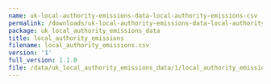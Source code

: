 ```yaml
---
name: uk-local-authority-emissions-data-local-authority-emissions-csv
permalink: /downloads/uk-local-authority-emissions-data-local-authority-emissions-csv/1
package: uk_local_authority_emissions_data
title: local_authority_emissions
filename: local_authority_emissions.csv
version: '1'
full_version: 1.1.0
file: /data/uk_local_authority_emissions_data/1/local_authority_emissions.csv
---
```

